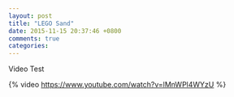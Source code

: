 ```yaml
---
layout: post
title: "LEGO Sand"
date: 2015-11-15 20:37:46 +0800
comments: true
categories: 
---
```


Video Test

{% video https://www.youtube.com/watch?v=lMnWPl4WYzU %}
